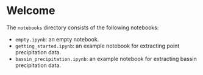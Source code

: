 # Welcome

The `notebooks` directory consists of the following notebooks:
- `empty.ipynb`: an empty notebook.
- `getting_started.ipynb`: an example notebook for extracting point precipitation data.
- `bassin_precipitation.ipynb`: an example notebook for extracting bassin precipitation data.
